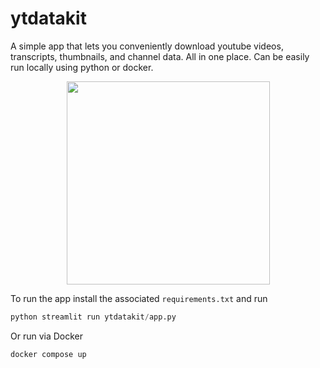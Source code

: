 

# ytdatakit

A simple app that lets you conveniently download youtube videos, transcripts, thumbnails, and channel data. All in one place.  Can be easily run locally using python or docker.

<p align="center">
<img align="center" src="https://github.com/jermwatt/readme_gifs/blob/main/ytdatakit.gif" height="325">
</p>


To run the app install the associated `requirements.txt` and run

```python
python streamlit run ytdatakit/app.py
```

Or run via Docker

```sh
docker compose up
```
